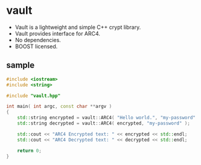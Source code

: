 vault
=====

- Vault is a lightweight and simple C++ crypt library.
- Vault provides interface for ARC4.
- No dependencies.
- BOOST licensed.

sample
------
```c++
#include <iostream>
#include <string>

#include "vault.hpp"

int main( int argc, const char **argv )
{
    std::string encrypted = vault::ARC4( "Hello world.", "my-password" );
    std::string decrypted = vault::ARC4( encrypted, "my-password" );

    std::cout << "ARC4 Encrypted text: " << encrypted << std::endl;
    std::cout << "ARC4 Decrypted text: " << decrypted << std::endl;

    return 0;
}
```
